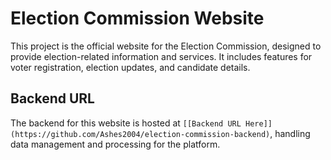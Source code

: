 # Election Commission Website

This project is the official website for the Election Commission, designed to provide election-related information and services. It includes features for voter registration, election updates, and candidate details.

## Backend URL  
The backend for this website is hosted at `[[Backend URL Here]](https://github.com/Ashes2004/election-commission-backend)`, handling data management and processing for the platform.

